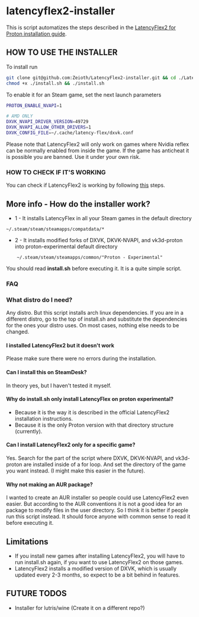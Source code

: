 
# latencyflex2-installer
This is script automatizes the steps described in the
[LatencyFlex2 for Proton installation guide](https://lfx2.ishitatsuy.uk/shim/building.html).

## HOW TO USE THE INSTALLER
To install run
``` sh
git clone git@github.com:Zeioth/LatencyFlex2-installer.git && cd ./LatencyFlex2-installer
chmod +x ./install.sh && ./install.sh
```

To enable it for an Steam game, set the next launch parameters

``` sh
PROTON_ENABLE_NVAPI=1

# AMD ONLY
DXVK_NVAPI_DRIVER_VERSION=49729
DXVK_NVAPI_ALLOW_OTHER_DRIVERS=1
DXVK_CONFIG_FILE=~/.cache/latency-flex/dxvk.conf
```

Please note that LatencyFlex2 will only work on games where Nvidia reflex can be normally enabled from inside the game. If the game has anticheat it is possible you are banned. Use it under your own risk.

### HOW TO CHECK IF IT'S WORKING
You can check if LatencyFlex2 is working by following [this](https://lfx2.ishitatsuy.uk/shim/installing.html#enabling-or-disabling-explicit-latency-markers) steps.

## More info - How do the installer work?

* 1 - It installs LatencyFlex in all your Steam games in the default directory
```
~/.steam/steam/steamapps/compatdata/*
```
* 2 - It installs modified forks of DXVK, DKVK-NVAPI, and vk3d-proton into
  proton-experimental default directory
```
    ~/.steam/steam/steamapps/common/"Proton - Experimental"
```
You should read **install.sh** before executing it. It is a quite simple script.


### FAQ

### What distro do I need?
Any distro. But this script installs arch linux dependencies.
If you are in a different distro, go to the top of install.sh and substitute
the dependencies for the ones your distro uses. On most cases, nothing else
needs to be changed.

#### I installed LatencyFlex2 but it doesn't work
Please make sure there were no errors during the installation.

#### Can I install this on SteamDesk?
In theory yes, but I haven't tested it myself.

#### Why do install.sh only install LatencyFlex on proton experimental?

* Because it is the way it is described in the official LatencyFlex2
  installation instructions.
* Because it is the only Proton version with that directory structure (currently).

#### Can I install LatencyFlex2 only for a specific game?
Yes. Search for the part of the script where DXVK, DKVK-NVAPI, and vk3d-proton are installed inside of a for loop. And set the directory of the game you want instead. (I might make this easier in the future).

#### Why not making an AUR package?
I wanted to create an AUR installer so people could use LatencyFlex2 even
easier. But according to the AUR conventions it is not a good idea for an
package to modify files in the user directory. So I think it is better if
people run this script instead. It should force anyone with common sense to
read it before executing it.

## Limitations
* If you install new games after installing LatencyFlex2, you will have to run
install.sh again, if you want to use LatencyFlex2 on those games.
* LatencyFlex2 installs a modified version of DXVK, which is usually updated
every 2-3 months, so expect to be a bit behind in features.

## FUTURE TODOS

* Installer for lutris/wine (Create it on a different repo?)
